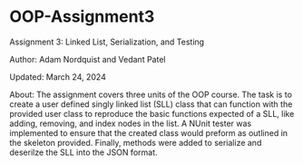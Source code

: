 # OOP-Assignment3
Assignment 3: Linked List, Serialization, and Testing

Author: Adam Nordquist and Vedant Patel

Updated: March 24, 2024

About: The assignment covers three units of the OOP course. The task is to create a user defined singly linked list (SLL) class that can function with the provided user class to reproduce the basic functions expected of a SLL, like adding, removing, and index nodes in the list. A NUnit tester was implemented to ensure that the created class would preform as outlined in the skeleton provided. Finally, methods were added to serialize and deserilze the SLL into the JSON format.

